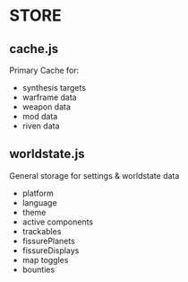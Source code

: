 # STORE

## cache.js

Primary Cache for:

- synthesis targets
- warframe data
- weapon data
- mod data
- riven data

## worldstate.js

General storage for settings & worldstate data

- platform
- language
- theme
- active components
- trackables
- fissurePlanets
- fissureDisplays
- map toggles
- bounties
